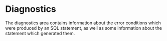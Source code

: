 # Diagnostics

The diagnostics area contains information about the error conditions which were produced by an SQL statement, as well as some information about the statement which generated them.